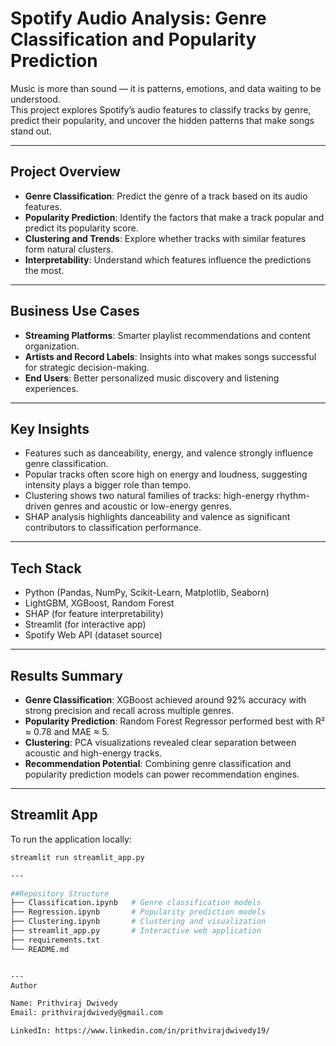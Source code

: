# Spotify Audio Analysis: Genre Classification and Popularity Prediction

Music is more than sound — it is patterns, emotions, and data waiting to be understood.  
This project explores Spotify’s audio features to classify tracks by genre, predict their popularity, and uncover the hidden patterns that make songs stand out.

---

## Project Overview
- **Genre Classification**: Predict the genre of a track based on its audio features.  
- **Popularity Prediction**: Identify the factors that make a track popular and predict its popularity score.  
- **Clustering and Trends**: Explore whether tracks with similar features form natural clusters.  
- **Interpretability**: Understand which features influence the predictions the most.  

---

## Business Use Cases
- **Streaming Platforms**: Smarter playlist recommendations and content organization.  
- **Artists and Record Labels**: Insights into what makes songs successful for strategic decision-making.  
- **End Users**: Better personalized music discovery and listening experiences.  

---

## Key Insights
- Features such as danceability, energy, and valence strongly influence genre classification.  
- Popular tracks often score high on energy and loudness, suggesting intensity plays a bigger role than tempo.  
- Clustering shows two natural families of tracks: high-energy rhythm-driven genres and acoustic or low-energy genres.  
- SHAP analysis highlights danceability and valence as significant contributors to classification performance.  

---

## Tech Stack
- Python (Pandas, NumPy, Scikit-Learn, Matplotlib, Seaborn)  
- LightGBM, XGBoost, Random Forest  
- SHAP (for feature interpretability)  
- Streamlit (for interactive app)  
- Spotify Web API (dataset source)  

---

## Results Summary
- **Genre Classification**: XGBoost achieved around 92% accuracy with strong precision and recall across multiple genres.  
- **Popularity Prediction**: Random Forest Regressor performed best with R² ≈ 0.78 and MAE ≈ 5.  
- **Clustering**: PCA visualizations revealed clear separation between acoustic and high-energy tracks.  
- **Recommendation Potential**: Combining genre classification and popularity prediction models can power recommendation engines.  

---

## Streamlit App
To run the application locally:  
```bash
streamlit run streamlit_app.py

---

##Repository Structure
├── Classification.ipynb   # Genre classification models
├── Regression.ipynb       # Popularity prediction models
├── Clustering.ipynb       # Clustering and visualization
├── streamlit_app.py       # Interactive web application
├── requirements.txt
└── README.md


---
Author

Name: Prithviraj Dwivedy 
Email: prithvirajdwivedy@gmail.com

LinkedIn: https://www.linkedin.com/in/prithvirajdwivedy19/
